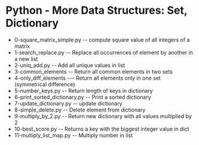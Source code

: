 # Python - More Data Structures: Set, Dictionary
- 0-square_matrix_simple.py -- compute square value of all integers of a matrix
- 1-search_replace.py -- Replace all occurrences of element by another in a new list
- 2-uniq_add.py -- Add all unique values in list
- 3-common_elements -- Return all common elements in two sets
- 4-only_diff_elements --- Return all elements only in one set (symmetrical difference)
- 5-number_keys.py -- Return length of keys in dictionary
- 6-print_sorted_dictionary.py -- Print a sorted dictionary
- 7-update_dictionary.py -- update dictionary 
- 8-simple_delete.py -- Delete element from dictionary
- 9-multiply_by_2.py -- Return new dictionary with all values multiplied by 2
- 10-best_score.py -- Returns a key with the biggest integer value in dict
- 11-multiply_list_map.py -- Multiply number in list
